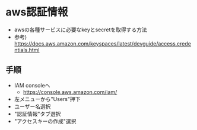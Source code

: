 # aws認証情報

* awsの各種サービスに必要なkeyとsecretを取得する方法
* 参考) https://docs.aws.amazon.com/keyspaces/latest/devguide/access.credentials.html

## 手順

* IAM consoleへ
  * https://console.aws.amazon.com/iam/
* 左メニューから"Users"押下
* ユーザー名選択
* "認証情報"タブ選択
* "アクセスキーの作成"選択

